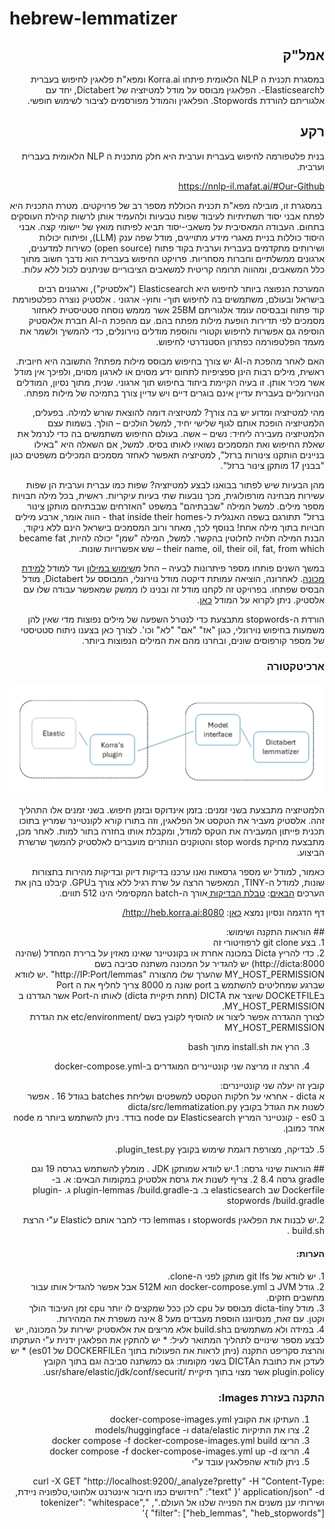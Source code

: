# hebrew-lemmatizer

<div dir="rtl">

## אמל"ק

במסגרת תכנית ה NLP הלאומית פיתחו Korra.ai ומפא"ת פלאגין לחיפוש בעברית לElasticsearch-. הפלאגין מבוסס על מודל למטיזציה של Dictabert, יחד עם אלגוריתם להורדת Stopwords. הפלאגין והמודל מפורסמים לציבור לשימוש חופשי.

## רקע

בנית פלטפורמה לחיפוש בעברית וערבית היא חלק מתכנית ה NLP הלאומית בעברית וערבית.

<https://nnlp-il.mafat.ai/#Our-Github>

&nbsp;במסגרת זו, מובילה מפא"ת תכנית הכוללת מספר רב של פרויקטים.  מטרת התכנית היא לפתח אבני יסוד תשתיתיות לעיבוד שפות טבעיות ולהעמיד אותן לרשות קהילת העוסקים בתחום. העבודה המאסיבית על משאבי-יסוד תביא לפיתוח מואץ של יישומי קצה.  אבני היסוד כוללות בניית מאגרי מידע מתוייגים, מודל שפה ענק (LLM), ופיתוח יכולות ושירותים מתקדמים בעברית וערבית בקוד פתוח (open source) כשירות למדענים, ארגונים ממשלתיים וחברות מסחריות. פרויקט החיפוש בעברית הוא נדבך חשוב מתוך כלל המשאבים, ומהווה תרומה קריטית למשאבים הציבוריים שניתנים לכול ללא עלות.

המערכת הנפוצה ביותר לחיפוש היא Elasticsearch ("אלסטיק"), וארגונים רבים בישראל ובעולם, משתמשים בה לחיפוש תוך- וחוץ- ארגוני . אלסטיק נוצרה כפלטפורמת קוד פתוח ובבסיסה עומד אלגוריתם 25BM אשר מממש נוסחה סטטיסטית לאחזור מסמכים לפי תדירות הופעת מילות מפתח בהם. עם מהפכת ה-AI חברת אלאסטיק הוסיפה גם אפשרות לחיפוש וקטורי והוספת מודלים נוירונלים, כדי להמשיך ולשמר את מעמד הפלטפורמה כפתרון הסטנדרטי לחיפוש.

האם לאחר מהפכת ה-AI יש צורך בחיפוש מבוסס מילות מפתח? התשובה היא חיובית. ראשית, מילים רבות הינן ספציפיות לתחום ידע מסוים או לארגון מסוים, ולפיכך אין מודל אשר מכיר אותן. זו בעיה הקיימת ביחוד בחיפוש תוך ארגוני. שנית, מתוך נסיון, המודלים הנוירונליים בעברית עדיין אינם בוגרים דיים ויש עדיין צורך בתמיכה של מילות מפתח.

מהי למטיזציה ומדוע יש בה צורך? למטיזציה דומה להוצאת שורש למילה. בפעלים, הלמטיזציה הופכת אותם לגוף שלישי יחיד, למשל הולכים – הולך. בשמות עצם הלמטיזציה מעבירה ליחיד: נשים – אשה. בעולם החיפוש משתמשים בה כדי לנרמל את שאלת החיפוש ואת המסמכים נשואיו לאותו בסיס. למשל, אם השאלה היא "באילו בניינים הותקנו צינורות ברזל", למטיזציה תאפשר לאחזר מסמכים המכילים משפטים כגון "בבנין 17 מותקן צינור ברזל".

מהן הבעיות שיש לפתור בבואנו לבצע למטיזציה? שפות כמו עברית וערבית הן שפות עשירות מבחינה מורפולוגית, מכך נובעות שתי בעיות עיקריות. ראשית, בכל מילה חבויות מספר מילים. למשל המילה "שבבתיהם" במשפט "האזרחים שבבתיהם מותקן צינור ברזל" תתורגם בשפה האנגלית ל-that inside their homes - הווה אומר, ארבע מילים חבויות בתוך מילה אחת! בנוסף לכך, מאחר ורוב המסמכים בישראל הינם ללא ניקוד, הבנת המילה תלויה לחלוטין בהקשר. למשל, המילה "שמן" יכולה להיות, became fat their name, oil, their oil, fat, from which – שש אפשרויות שונות.

במשך השנים פותחו מספר פיתרונות לבעיה – החל מ[שימוש במילון](http://hspell.ivrix.org.il/) ועד למודל [למידת מכונה](https://github.com/OnlpLab/yap). לאחרונה, הוציאה עמותת דיקטה מודל נוירונלי, המבוסס על Dictabert, מודל הבסיס שפתחו. בפרויקט זה לקחנו מודל זה ובנינו לו ממשק שמאפשר עבודה שלו עם אלסטיק. ניתן לקרוא על המודל [כאן](https://dicta.org.il/developers).

הורדת ה-stopwords מתבצעת כדי לנטרל השפעה של מילים נפוצות מדי שאין להן משמעות בחיפוש נוירונלי, כגון "אז" "אם" "לא" וכו'. לצורך כאן בצענו ניתוח סטטיסטי של מספר קורפוסים שונים, ובחרנו מהם את המילים הנפוצות ביותר.

### ארכיטקטורה
![Architecture](/architecture.png)


הלמטיזציה מתבצעת בשני זמנים: בזמן אינדוקס ובזמן חיפוש. בשני זמנים אלו התהליך זהה. אלסטיק מעביר את הטקסט אל הפלאגין, וזה בתורו קורא לקונטיינר שמריץ בתוכו תכנית פייתון המעבירה את הטקס למודל, ומקבלת אותו בחזרה בתור למות. לאחר מכן, מתבצעת מחיקת stop words והטוקנים הנותרים מועברים לאלסטיק להמשך שרשרת הביצוע.

כאמור, למודל יש מספר גרסאות ואנו ערכנו בדיקות דיוק ובדיקות מהירות בתצורות שונות, למודל ה-TINY, המאפשר הרצה על שרת רגיל ללא צורך בGPU. קיבלנו בהן את הערכים [הבאים]([url](https://drive.google.com/file/d/16DBh0EFsnIkTPvLKvZEOGhAyMuT2Tatj/view)):
[
טבלת הבדיקות
](https://drive.google.com/file/d/16DBh0EFsnIkTPvLKvZEOGhAyMuT2Tatj/view)
אורך ה-batch המקסימלי הינו 512 תווים.

דף הדגמה ונסיון נמצא [כאן]([url](http://heb.korra.ai:8080/)): http://heb.korra.ai:8080/
<div dir="rtl">
## הוראות התקנה ושימוש:<div dir="rtl">
1. בצע git clone לרפוזיטורי זה<div dir="rtl">
2. כדי להריץ Dicta במכונה אחרת או בקונטיינר שאינו מאזין על ברירת המחדל (שהינה http://dicta:8000) יש להגדיר על המכונה משתנה סביבה בשם MY_HOST_PERMISSION שהערך שלו מהצורה "http://IP:Port/lemmas" .יש לוודא שברגע שמחליטים להשתמש ב port שונה מ 8000 צריך לחליף את ה Port בDOCKETFILE שיוצר את DICTA (תחת תיקיית dicta)  לאותו ה-Port אשר הגדרנו ב MY_HOST_PERMISSION. <BR> לצורך ההגדרה אפשר ליצור או להוסיף לקובץ בשם 
/etc/environment את הגדרת MY_HOST_PERMISSION
<div dir="rtl">

3. הרץ את install.sh מתוך bash <div dir="rtl">
 
4. הרצה זו מריצה שני קונטיינרים המוגדרים ב-docker-compose.yml <div dir="rtl">
 
קובץ זה יעלה שני קונטיינרים:
<BR/>
 א dicta - אחראי על חלקות הטקסט למשפטים ושליחת batches בגודל 16 . אפשר לשנות את הגודל בקובץ dicta/src/lemmatization.py
<BR/>
 ב es0 - קונטיינר המריץ Elasticsearch עם  node בודד. ניתן להשתמש ביותר מ node אחד כמובן.
<BR/><BR/>
5. לבדיקה, מצורפת דוגמת שימוש בקובץ plugin_test.py.

<div dir="rtl">
## הוראות שינוי גרסה:
1.יש לוודא שמותקן JDK . מומלץ להשתמש בגרסה 19 וגם gradle גרסה 8.4 
2. צריף לשנות את גרסת אלסטיק במקומות הבאים:
א. ב-Dockerfile שב elasticsearch
ב. ב-plugin-lemmas
/build.gradle
ג. plugin-stopwords
/build.gradle

2.יש לבנות את הפלאגין stopwords ו lemmas כדי לחבר אותם לElastic ע"י הרצת build.sh . 

#### הערות:
<div dir="rtl">
1. יש לוודא של git lfs מותקן לפני ה-clone.
<div dir="rtl">
2. גודל JVM ב docker-compose.yml הוא 512M אבל אפשר להגדיל אותו עבור מחשבים חזקים.
   <div dir="rtl">
3. מודל dicta-tiny מבוסס על cpu לכן ככל שמקצים לו יותר cpu זמן העיבוד הולך וקטן. עם זאת, מנסיוננו הוספת מעבדים מעל 8 אינה משפרת את המהירות.
   <div dir="rtl">
4.  במידה ולא משתמשים בbuild.sh  אלא מריצים את אלאסטיק ישירות על המכונה, יש לבצע מספר שינויים לתהליך המתואר לעיל:
   * יש להתקין את הפלאגין ידנית ע"י העתקתו והרצת סקריפט התקנה (ניתן לראות את הפעולות בתוך הDOCKERFILE של es01)
   * יש לעדכן את כתובת הDICTA בשני מקומות: גם כמשתנה סביבה וגם בתוך הקובץ plugin.policy אשר מצוי בתוך תיקיית /usr/share/elastic/jdk/conf/securit.  

### התקנה בעזרת Images:

1. העתיקו את הקובץ docker-compose-images.yml
2. צרו את התיקיות data/elastic ו- models/huggingface
3. הריצו docker compose -f docker-compose-images.yml build 
4. הריצו docker compose -f docker-compose-images.yml up -d
5. ניתן לוודא שהפלאגין עובד ע"י

curl -X GET "http://localhost:9200/_analyze?pretty" -H "Content-Type: application/json" -d '{
    "text": "חידושים כמו חיבור אינטרנט אלחוטי,טלפוניה ניידת, ושירותי ענן משנים את הפנייה שלנו אל העולם.",
    "tokenizer": "whitespace",
    "filter": ["heb_lemmas", "heb_stopwords"]
    }'

   
   
